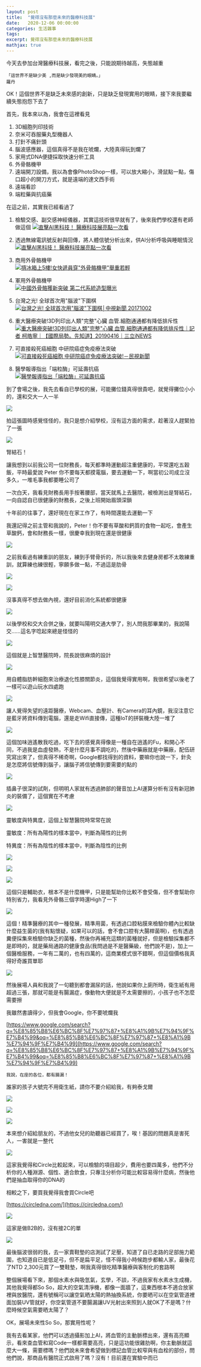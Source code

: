 ```yaml
---
layout: post
title:  "覺得沒有那麼未來的醫療科技展"
date:   2020-12-06 00:00:00
categories: 生活雜事
tags: 
excerpt: 覺得沒有那麼未來的醫療科技展
mathjax: true
---
```


今天去參加台灣醫療科技展，看完之後，只能說期待越高，失態越重

```
「這世界不是缺少美 ,而是缺少發現美的眼睛。」
羅丹
```

OK！這個世界不是缺乏未來感的創新，只是缺乏發現實用的眼睛，接下來我要繼續失態抱怨下去了

首先，我本來以為，我會在這裡看見
1. 3D細胞列印技術
2. 奈米可吞服藥丸型機器人
3. 打針不痛針頭
4. 腦波感應器，這個真得不是我在唬爛，大陸真得玩到爛了
5. 家用式DNA便捷採取快速分析工具
6. 外骨骼機甲
7. 遠端開刀設備，我以為會像PhotoShop一樣，可以放大縮小，滑鼠點一點，傷口超小的開刀方式，就是遠端的達文西手術
8. 遠端看診
9. 端粒藥與抗癌藥

在這之前，其實我已經看過了

1. 檢驗交感、副交感神經儀器，其實這技術很早就有了，後來我們學校還有老師做這個
[![直擊AI黑科技！ 醫療科技展亮點一次看](https://img.youtube.com/vi/5y0E0Tm0-Q4/0.jpg)](https://www.youtube.com/watch?v=5y0E0Tm0-Q4)

2. 透過無線電訊號反射與回傳，將人體信號分析出來，供AI分析呼吸與睡眠情況
[![直擊AI黑科技！ 醫療科技展亮點一次看](https://img.youtube.com/vi/CXy1byguvJY/0.jpg)](https://www.youtube.com/watch?v=CXy1byguvJY)

3. 商用外骨骼機甲              
[![揹冰箱上5樓!女快遞員穿"外骨骼機甲"舉重若輕](https://img.youtube.com/vi/L9ctStQKMb0/0.jpg)](https://www.youtube.com/watch?v=L9ctStQKMb0)

4. 軍用外骨骼機甲             
[![中國外骨骼獲新突破 第二代系統造型曝光](https://img.youtube.com/vi/YFvuT5fkv-s/0.jpg)](https://www.youtube.com/watch?v=YFvuT5fkv-s)

5. 台灣之光! 全球首次用"腦波"下圍棋             
[![台灣之光! 全球首次用"腦波"下圍棋│中視新聞 20171002](https://img.youtube.com/vi/l65klzx720E/0.jpg)](https://www.youtube.com/watch?v=l65klzx720E)

6. 重大醫療突破!3D列印出人類"完整"心臟 血管.細胞通通都有降低排斥性
[![重大醫療突破!3D列印出人類"完整"心臟 血管.細胞通通都有降低排斥性｜記者 柯皓寧｜【國際局勢。先知道】20190416｜三立iNEWS](https://img.youtube.com/vi/vP_cx8YigtY/0.jpg)](https://www.youtube.com/watch?v=vP_cx8YigtY)

7. 可直接殺死癌細胞 中研院癌症免疫療法突破
[![可直接殺死癌細胞 中研院癌症免疫療法突破!－民視新聞](https://img.youtube.com/vi/UX7-L9ri32o/0.jpg)](https://www.youtube.com/watch?v=UX7-L9ri32o)

8. 醫學報導指出「端粒酶」可延壽抗癌             
[![醫學報導指出「端粒酶」可延壽抗癌](https://img.youtube.com/vi/BTTJh1n6pCk/0.jpg)](https://www.youtube.com/watch?v=BTTJh1n6pCk)

到了會場之後，我先去看自已學校的展，可能攤位錢真得很貴吧，就覺得攤位小小的，還和交大一人一半

![](/blog/images/202012061706.jpg)

拍這張圖時感覺怪怪的，我只是想介紹學校，沒有這方面的需求，趁著沒人趕緊拍了一張

![](/blog/images/202012061707.jpg)

腎結石！

讓我想到以前我公司一位財務長，每天都準時運動超注重健康的，平常還吃五穀飯，平時最愛說 Peter 你不要每天都摸電腦，要去運動一下，啊當初公司成立沒多久，一堆毛事我都要睡公司了

一次白天，我看見財務長用手按著腰部，當天就馬上去醫院，被檢測出是腎結石，一向自認自已很健康的財務長，之後上班開始眉頭深鎖

十年前的往事了，還好現在在家工作了，有時間還能去運動一下

我還記得之前主管和我說的，Peter！你不要有草酸和鈣質的食物一起吃，會產生草酸鈣，會和財務長一樣，很慶幸我到現在還是很健康

![](/blog/images/202012061708.jpg)

之前我看過有練重訓的朋友，練到手臂骨折的，所以我後來去健身房都不太敢練重訓，就算練也練很輕，寧願多做一點，不過這是肋骨

![](/blog/images/202012061709.jpg)

![](/blog/images/202012061710.jpg)

沒事真得不想去做內視，還好目前消化系統都很健康

![](/blog/images/202012061711.jpg)

以後學校和交大合併之後，就要叫陽明交通大學了，別人問我那畢業的，我說陽交……這名字唸起來總是怪怪的

![](/blog/images/202012061712.jpg)

這個就是上智慧醫院時，院長說很麻煩的設計

![](/blog/images/202012061713.jpg)

用自體脂肪幹細胞來治療退化性膝關節炎，這個我覺得實用啊，我很希望以後老了一樣可以遊山玩水四處跑

![](/blog/images/202012061714.jpg)

讓人覺得失望的遠距醫療，Webcam、血壓計、有Camera的耳內鏡，我沒注意它是藍牙將資料傳到電腦，還是走Wifi直接傳，這種IoT的拼裝機大陸一堆了

![](/blog/images/202012061715.jpg)

這個加味逍遙散我吃過，吃下去的感覺真得像是一種自在逍遙的Fu，和開心不同，不過我是血虛發熱，不是什麼月事不調吃的，然後中藥廠就是中藥廠，配伍研究寫出來了，但真得不稀奇啊，Google都找得到的資料，要嘛你也說一下，針灸是怎麼將信號傳到腦子，讓腦子將信號傳到要需要的點的

![](/blog/images/202012061716.jpg)

插鼻子很深的試劑，但明明人家就有透過肺部的聲音加上AI運算分析有沒有新冠肺炎的裝備了，這個實在不考慮

![](/blog/images/202012061717.jpg)

靈敏度與特異度，這個上智慧醫院時常常在說

靈敏度：所有為陽性的樣本當中，判斷為陽性的比例

特異度：所有為陰性的樣本當中，判斷為陰性的比例

![](/blog/images/202012061718.jpg)

![](/blog/images/202012061719.jpg)

![](/blog/images/202012061720.jpg)

這個只是輔助衣，根本不是什麼機甲，只是能幫助你比較不會受傷，但不會幫助你特別省力，我看見外骨骼三個字時還High了一下

![](/blog/images/202012061721.jpg)

這個！精準醫療的其中一種發展，精準用菌，有透過口腔粘膜來檢驗你體內比較缺什麼益生菌的(我有點懷疑，如果可以的話，會不會口腔有大腸桿菌啊)，也有透過糞便採集來檢驗你缺乏的菌種，然後你再補充這類的菌種就好，但是檢驗採集都不是即時的，就是藥局通路的健康食品(我問過是不是醫藥級，他們說不是)，加上一個醫檢服務，一年有二萬的，也有四萬的，這商業模式很不錯啊，但這個價格我真得好奇誰買單耶

![](/blog/images/202012061722.jpg)

然後展場人員和我說了一句聽到都會漏尿的話，他說如果你上廁所時，衛生紙有用超過三張，那就可能是有腸漏症，像動物大便就是不太需要擦的，小孩子也不怎麼需要擦

我雖然書讀得少，但我會Google，你不要唬爛我

[https://www.google.com/search?q=%E8%85%B8%E6%BC%8F%E7%97%87+%E8%A1%9B%E7%94%9F%E7%B4%99&oq=%E8%85%B8%E6%BC%8F%E7%97%87+%E8%A1%9B%E7%94%9F%E7%B4%99](https://www.google.com/search?q=%E8%85%B8%E6%BC%8F%E7%97%87+%E8%A1%9B%E7%94%9F%E7%B4%99&oq=%E8%85%B8%E6%BC%8F%E7%97%87+%E8%A1%9B%E7%94%9F%E7%B4%99)

```
我說，在座的各位，都有腸漏！
```

誰家的孩子大號完不用衛生紙，請你不要介紹給我，有夠泰戈爾

![](/blog/images/202012061723.jpg)

![](/blog/images/202012061725.jpg)

![](/blog/images/202012061726.jpg)

本來想介紹給朋友的，不過他女兒的助聽器已經買了，唉！基因的問題真是害死人，一害就是一整代

![](/blog/images/202012061727.jpg)

這家我覺得和Circle比較起來，可以檢驗的項目超少，費用也要四萬多，他們不分析你的人種淵源、個性、適合飲食，只專注分析你可能比較容易得什麼病，然後他們是抽血取得你的DNA的

相較之下，要買我覺得我會買Circle吧

[https://circledna.com/](https://circledna.com/)

![](/blog/images/202012061728.jpg)

這家是做B2B的，沒有接2C的單

![](/blog/images/202012061729.jpg)

最後腦波很弱的我，去一家賣鞋墊的店測試了足壓，知道了自已走路的足部施力範圍，也知道自已是低足弓，但不是扁平足，怪不得我小時候跑步都輸人家，最後花了NTD 2,300元買了一雙鞋墊，啊我真得很吃精準醫療與客制化的套路啊

整個展場看下來，那個水素水與吸氫氣，玄學，不談，不過我家有水素水生成機，其他我覺得都So So，超大的空氣清淨機，都像一面牆了，這東西根本不適合放家裡與放醫院，還有號稱可以讓空氣晒太陽的熱抽換系統，你要晒可以在空氣管道裡面加裝UV管就好，你空氣管道不要腸漏讓UV光射出來照到人就OK了不是嗎？什麼時候空氣需要晒太陽了？

OK，展場未來性So So，那實用性呢？

我有去看某家，他們可以透過攝影加上AI，將血管的主動脈標出來，還有高亮顯示，看來查血管和寫Code一樣都需要高亮，只是這功能很雞肋啊，你主動脈就這麼大一條，需要標嗎？他們說未來會希望做到標記血管比較窄與有血栓的部份，問他們說，那商品有醫院正式啟用了嗎？沒有！目前還在實驗中而已
